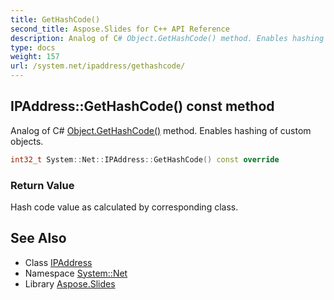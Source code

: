 ```yaml
---
title: GetHashCode()
second_title: Aspose.Slides for C++ API Reference
description: Analog of C# Object.GetHashCode() method. Enables hashing of custom objects.
type: docs
weight: 157
url: /system.net/ipaddress/gethashcode/
---
```

## IPAddress::GetHashCode() const method


Analog of C# [Object.GetHashCode()](../../../system/object/gethashcode/) method. Enables hashing of custom objects.

```cpp
int32_t System::Net::IPAddress::GetHashCode() const override
```


### Return Value

Hash code value as calculated by corresponding class.

## See Also

* Class [IPAddress](../)
* Namespace [System::Net](../../)
* Library [Aspose.Slides](../../../)